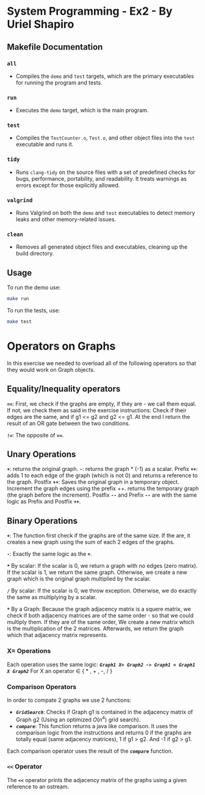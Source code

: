 # System Programming - Ex2 - By Uriel Shapiro

## Makefile Documentation

### `all`

- Compiles the `demo` and `test` targets, which are the primary executables for running the program and tests.

### `run`

- Executes the `demo` target, which is the main program.

### `test`

- Compiles the `TestCounter.o`, `Test.o`, and other object files into the `test` executable and runs it.

### `tidy`

- Runs `clang-tidy` on the source files with a set of predefined checks for bugs, performance, portability, and readability. It treats warnings as errors except for those explicitly allowed.

### `valgrind`

- Runs Valgrind on both the `demo` and `test` executables to detect memory leaks and other memory-related issues.

### `clean`

- Removes all generated object files and executables, cleaning up the build directory.

## Usage

To run the demo use:
```bash
make run
```

To run the tests, use:
```bash
make test
```


# Operators on Graphs

In this exercise we needed to overload all of the following operators so that they would work on Graph objects.

## Equality/Inequality operators

**`==`**: First, we check if the graphs are empty, if they are - we call them equal.
If not, we check them as said in the exercise instructions: Check if their edges are the same, and if g1 <= g2 and g2 <= g1.
At the end I return the result of an OR gate between the two conditions.

**`!=`**: The opposite of **`==`**.

## Unary Operations

**`+`**: returns the original graph.
**`-`**: returns the graph * (-1) as a scalar.
Prefix **`++`**: adds 1 to each edge of the graph (which is not 0) and returns a reference to the graph.
Postfix **`++`**: Saves the original graph in a temporary object. Increment the graph edges using the prefix ++. returns the temporary graph (the graph before the increment).
Postfix **`--`** and Prefix **`--`** are with the same logic as Prefix and Postfix **`++`**.

## Binary Operations
**`+`**: The function first check if the graphs are of the same size.
If the are, it creates a new graph using the sum of each 2 edges of the graphs.

**`-`**: Exactly the same logic as the **`+`**.

**`*`** By scalar: If the scalar is 0, we return a graph with no edges (zero matrix).
If the scalar is 1, we return the same graph.
Otherwise, we create a new graph which is the original graph multiplied by the scalar.

**`/`** By scalar: If the scalar is 0, we throw exception.
Otherwise, we do exactly the same as multiplying by a scalar.

**`*`** By a Graph: Because the graph adjacency matrix is a squere matrix, we check if both adjacency matrices are of the same order - so that we could multiply them.
If they are of the same order, We create a new matrix which is the multiplication of the 2 matrices.
Afterwards, we return the graph which that adjacency matrix represents.

### X= Operations
Each operation uses the same logic:
***`Graph1 X= Graph2 -> Graph1 = Graph1 X Graph2`*** For X an operator $`\in`$ { * , + , -, / }

### Comparison Operators
In order to compate 2 graphs we use 2 functions:
* ***`GridSearch`***: Checks if Graph g1 is contained in the adjacency matrix of Graph g2 (Using an optimized $`O(n^4)`$ grid search).
* ***`compare`***: This function returns a java like comparison. It uses the comparison logic from the instructions and returns 0 if the graphs are totally equal (same adjacency matrices), 1 if g1 > g2. And -1 if g2 > g1.

Each comparison operator uses the result of the ***`compare`*** function.

### ***`<<`*** Operator
The ***`<<`*** operator prints the adjacency matrix of the graphs using a given reference to an ostream.
